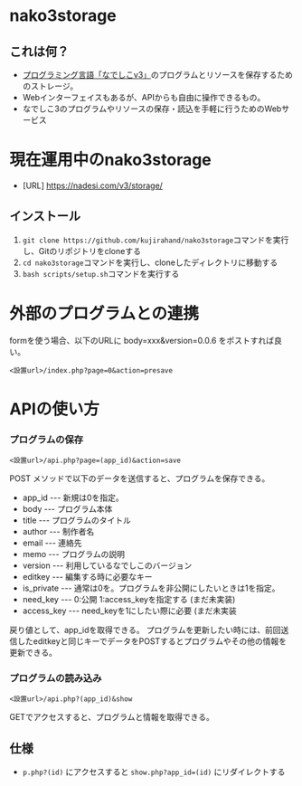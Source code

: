 # nako3storage

## これは何？

- [プログラミング言語「なでしこv3」](https://nadesi.com)のプログラムとリソースを保存するためのストレージ。
- Webインターフェイスもあるが、APIからも自由に操作できるもの。
- なでしこ3のプログラムやリソースの保存・読込を手軽に行うためのWebサービス

# 現在運用中のnako3storage

 - [URL] https://nadesi.com/v3/storage/

## インストール

1. `git clone https://github.com/kujirahand/nako3storage`コマンドを実行し、Gitのリポジトリをcloneする
1. `cd nako3storage`コマンドを実行し、cloneしたディレクトリに移動する
1. `bash scripts/setup.sh`コマンドを実行する

# 外部のプログラムとの連携

formを使う場合、以下のURLに body=xxx&version=0.0.6 をポストすれば良い。

```
<設置url>/index.php?page=0&action=presave
```

# APIの使い方

### プログラムの保存

```
<設置url>/api.php?page=(app_id)&action=save
```

POST メソッドで以下のデータを送信すると、プログラムを保存できる。

- app_id --- 新規は0を指定。
- body --- プログラム本体
- title --- プログラムのタイトル
- author --- 制作者名
- email --- 連絡先
- memo --- プログラムの説明
- version --- 利用しているなでしこのバージョン
- editkey --- 編集する時に必要なキー
- is_private --- 通常は0を。プログラムを非公開にしたいときは1を指定。
- need_key --- 0:公開 1:access_keyを指定する (まだ未実装)
- access_key --- need_keyを1にしたい際に必要 (まだ未実装

戻り値として、app_idを取得できる。
プログラムを更新したい時には、前回送信したeditkeyと同じキーでデータをPOSTするとプログラムやその他の情報を更新できる。

### プログラムの読み込み

```
<設置url>/api.php?(app_id)&show
```

GETでアクセスすると、プログラムと情報を取得できる。

## 仕様

- `p.php?(id)` にアクセスすると `show.php?app_id=(id)` にリダイレクトする



